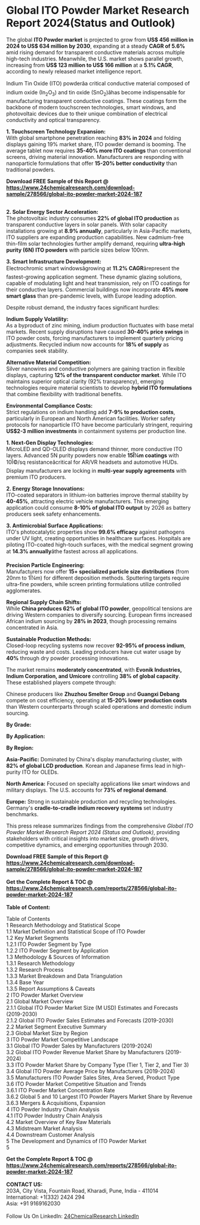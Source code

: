<h1>Global ITO Powder Market Research Report 2024(Status and Outlook)</h1><p>The global <strong>ITO Powder market</strong> is projected to grow from <strong>US$ 456 million in 2024 to US$ 634 million by 2030</strong>, expanding at a steady <strong>CAGR of 5.6%</strong> amid rising demand for transparent conductive materials across multiple high-tech industries. Meanwhile, the U.S. market shows parallel growth, increasing from <strong>US$ 123 million to US$ 166 million</strong> at a <strong>5.1% CAGR</strong>, according to newly released market intelligence report.</p><p>Indium Tin Oxide (ITO) powderâa critical conductive material composed of indium oxide (In<sub>2</sub>O<sub>3</sub>) and tin oxide (SnO<sub>2</sub>)âhas become indispensable for manufacturing transparent conductive coatings. These coatings form the backbone of modern touchscreen technologies, smart windows, and photovoltaic devices due to their unique combination of electrical conductivity and optical transparency.</p><p><strong>1. Touchscreen Technology Expansion:</strong><br>
With global smartphone penetration reaching <strong>83% in 2024</strong> and folding displays gaining 19% market share, ITO powder demand is booming. The average tablet now requires <strong>35-40% more ITO coatings</strong> than conventional screens, driving material innovation. Manufacturers are responding with nanoparticle formulations that offer <strong>15-20% better conductivity</strong> than traditional powders.</p><div><b>Download FREE Sample of this Report @ 
            <a href="https://www.24chemicalresearch.com/download-sample/278566/global-ito-powder-market-2024-187">
            https://www.24chemicalresearch.com/download-sample/278566/global-ito-powder-market-2024-187</a></b></div><br><p><strong>2. Solar Energy Sector Acceleration:</strong><br>
The photovoltaic industry consumes <strong>22% of global ITO production</strong> as transparent conductive layers in solar panels. With solar capacity installations growing at <strong>8.9% annually</strong>, particularly in Asia-Pacific markets, ITO suppliers are expanding production capabilities. New cadmium-free thin-film solar technologies further amplify demand, requiring <strong>ultra-high purity (6N) ITO powders</strong> with particle sizes below 100nm.</p><p><strong>3. Smart Infrastructure Development:</strong><br>
Electrochromic smart windowsâgrowing at <strong>11.2% CAGR</strong>ârepresent the fastest-growing application segment. These dynamic glazing solutions, capable of modulating light and heat transmission, rely on ITO coatings for their conductive layers. Commercial buildings now incorporate <strong>45% more smart glass</strong> than pre-pandemic levels, with Europe leading adoption.</p><p>Despite robust demand, the industry faces significant hurdles:</p><p><strong>Indium Supply Volatility:</strong><br>
	As a byproduct of zinc mining, indium production fluctuates with base metal markets. Recent supply disruptions have caused <strong>30-40% price swings</strong> in ITO powder costs, forcing manufacturers to implement quarterly pricing adjustments. Recycled indium now accounts for <strong>18% of supply</strong> as companies seek stability.</p><p><strong>Alternative Material Competition:</strong><br>
	Silver nanowires and conductive polymers are gaining traction in flexible displays, capturing <strong>12% of the transparent conductor market</strong>. While ITO maintains superior optical clarity (92% transparency), emerging technologies require material scientists to develop <strong>hybrid ITO formulations</strong> that combine flexibility with traditional benefits.</p><p><strong>Environmental Compliance Costs:</strong><br>
	Strict regulations on indium handling add <strong>7-9% to production costs</strong>, particularly in European and North American facilities. Worker safety protocols for nanoparticle ITO have become particularly stringent, requiring <strong>US$2-3 million investments</strong> in containment systems per production line.</p><p><strong>1. Next-Gen Display Technologies:</strong><br>
MicroLED and QD-OLED displays demand thinner, more conductive ITO layers. Advanced 5N purity powders now enable <strong>15Î¼m coatings</strong> with 10Î©/sq resistanceâcritical for AR/VR headsets and automotive HUDs. Display manufacturers are locking in <strong>multi-year supply agreements</strong> with premium ITO producers.</p><p><strong>2. Energy Storage Innovations:</strong><br>
ITO-coated separators in lithium-ion batteries improve thermal stability by <strong>40-45%</strong>, attracting electric vehicle manufacturers. This emerging application could consume <strong>8-10% of global ITO output</strong> by 2026 as battery producers seek safety enhancements.</p><p><strong>3. Antimicrobial Surface Applications:</strong><br>
ITO's photocatalytic properties show <strong>99.6% efficacy</strong> against pathogens under UV light, creating opportunities in healthcare surfaces. Hospitals are piloting ITO-coated high-touch surfaces, with the medical segment growing at <strong>14.3% annually</strong>âthe fastest across all applications.</p><p><strong>Precision Particle Engineering:</strong><br>
	Manufacturers now offer <strong>15+ specialized particle size distributions</strong> (from 20nm to 1Î¼m) for different deposition methods. Sputtering targets require ultra-fine powders, while screen printing formulations utilize controlled agglomerates.</p><p><strong>Regional Supply Chain Shifts:</strong><br>
	While <strong>China produces 62% of global ITO powder</strong>, geopolitical tensions are driving Western companies to diversify sourcing. European firms increased African indium sourcing by <strong>28% in 2023</strong>, though processing remains concentrated in Asia.</p><p><strong>Sustainable Production Methods:</strong><br>
	Closed-loop recycling systems now recover <strong>92-95% of process indium</strong>, reducing waste and costs. Leading producers have cut water usage by <strong>40%</strong> through dry powder processing innovations.</p><p>The market remains <strong>moderately concentrated</strong>, with <strong>Evonik Industries, Indium Corporation, and Umicore</strong> controlling <strong>38% of global capacity</strong>. These established players compete through:</p><p>Chinese producers like <strong>Zhuzhou Smelter Group</strong> and <strong>Guangxi Debang</strong> compete on cost efficiency, operating at <strong>15-20% lower production costs</strong> than Western counterparts through scaled operations and domestic indium sourcing.</p><p><strong>By Grade:</strong></p><p><strong>By Application:</strong></p><p><strong>By Region:</strong></p><p><strong>Asia-Pacific:</strong> Dominated by China's display manufacturing cluster, with <strong>82% of global LCD production</strong>. Korean and Japanese firms lead in high-purity ITO for OLEDs.</p><p><strong>North America:</strong> Focused on specialty applications like smart windows and military displays. The U.S. accounts for <strong>73% of regional demand</strong>.</p><p><strong>Europe:</strong> Strong in sustainable production and recycling technologies. Germany's <strong>cradle-to-cradle indium recovery systems</strong> set industry benchmarks.</p><p>This press release summarizes findings from the comprehensive <em>Global ITO Powder Market Research Report 2024 (Status and Outlook)</em>, providing stakeholders with critical insights into market size, growth drivers, competitive dynamics, and emerging opportunities through 2030.</p><div><b>Download FREE Sample of this Report @ 
            <a href="https://www.24chemicalresearch.com/download-sample/278566/global-ito-powder-market-2024-187">
            https://www.24chemicalresearch.com/download-sample/278566/global-ito-powder-market-2024-187</a></b></div><br><div><b>Get the Complete Report & TOC @ 
            <a href="https://www.24chemicalresearch.com/reports/278566/global-ito-powder-market-2024-187">
            https://www.24chemicalresearch.com/reports/278566/global-ito-powder-market-2024-187</a></b></div><br>
            <b>Table of Content:</b><p>Table of Contents<br />
1 Research Methodology and Statistical Scope<br />
1.1 Market Definition and Statistical Scope of ITO Powder<br />
1.2 Key Market Segments<br />
1.2.1 ITO Powder Segment by Type<br />
1.2.2 ITO Powder Segment by Application<br />
1.3 Methodology & Sources of Information<br />
1.3.1 Research Methodology<br />
1.3.2 Research Process<br />
1.3.3 Market Breakdown and Data Triangulation<br />
1.3.4 Base Year<br />
1.3.5 Report Assumptions & Caveats<br />
2 ITO Powder Market Overview<br />
2.1 Global Market Overview<br />
2.1.1 Global ITO Powder Market Size (M USD) Estimates and Forecasts (2019-2030)<br />
2.1.2 Global ITO Powder Sales Estimates and Forecasts (2019-2030)<br />
2.2 Market Segment Executive Summary<br />
2.3 Global Market Size by Region<br />
3 ITO Powder Market Competitive Landscape<br />
3.1 Global ITO Powder Sales by Manufacturers (2019-2024)<br />
3.2 Global ITO Powder Revenue Market Share by Manufacturers (2019-2024)<br />
3.3 ITO Powder Market Share by Company Type (Tier 1, Tier 2, and Tier 3)<br />
3.4 Global ITO Powder Average Price by Manufacturers (2019-2024)<br />
3.5 Manufacturers ITO Powder Sales Sites, Area Served, Product Type<br />
3.6 ITO Powder Market Competitive Situation and Trends<br />
3.6.1 ITO Powder Market Concentration Rate<br />
3.6.2 Global 5 and 10 Largest ITO Powder Players Market Share by Revenue<br />
3.6.3 Mergers & Acquisitions, Expansion<br />
4 ITO Powder Industry Chain Analysis<br />
4.1 ITO Powder Industry Chain Analysis<br />
4.2 Market Overview of Key Raw Materials<br />
4.3 Midstream Market Analysis<br />
4.4 Downstream Customer Analysis<br />
5 The Development and Dynamics of ITO Powder Market <br />
5</p><div><b>Get the Complete Report & TOC @ 
            <a href="https://www.24chemicalresearch.com/reports/278566/global-ito-powder-market-2024-187">
            https://www.24chemicalresearch.com/reports/278566/global-ito-powder-market-2024-187</a></b></div><br><b>CONTACT US:</b><br>
            203A, City Vista, Fountain Road, Kharadi, Pune, India - 411014<br>
            International: +1(332) 2424 294<br>
            Asia: +91 9169162030 <br><br>
            Follow Us On LinkedIn: <a href="https://www.linkedin.com/company/24chemicalresearch/">24ChemicalResearch LinkedIn</a>